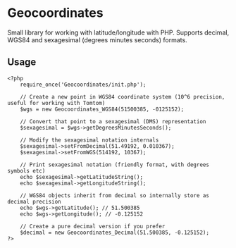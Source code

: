 Geocoordinates
==============

Small library for working with latitude/longitude with PHP. Supports decimal, WGS84 and sexagesimal (degrees minutes seconds) formats.

Usage
-----

    <?php 
        require_once('Geocoordinates/init.php');

        // Create a new point in WGS84 coordinate system (10^6 precision, useful for working with Tomtom)
        $wgs = new Geocoordinates_WGS84(51500385, -0125152);

        // Convert that point to a sexagesimal (DMS) representation
        $sexagesimal = $wgs->getDegreesMinutesSeconds();

        // Modify the sexagesimal notation internals
        $sexagesimal->setFromDecimal(51.49192, 0.010367);
        $sexagesimal->setFromWGS(514192, 10367);

        // Print sexagesimal notation (friendly format, with degrees symbols etc)
        echo $sexagesimal->getLatitudeString();
        echo $sexagesimal->getLongitudeString();

        // WGS84 objects inherit from decimal so internally store as decimal precision
        echo $wgs->getLatitude(); // 51.500385
        echo $wgs->getLongitude(); // -0.125152

        // Create a pure decimal version if you prefer
        $decimal = new Geocoordinates_Decimal(51.500385, -0.125152);
    ?>
